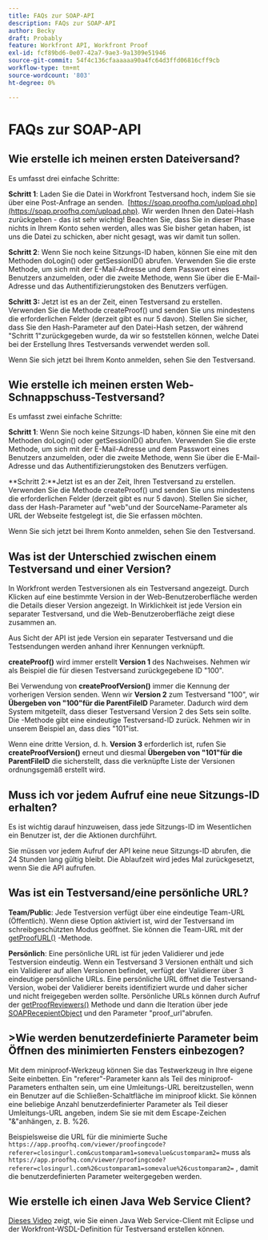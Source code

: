 ```yaml
---
title: FAQs zur SOAP-API
description: FAQs zur SOAP-API
author: Becky
draft: Probably
feature: Workfront API, Workfront Proof
exl-id: fcf89bd6-0e07-42a7-9ae3-9a1309e51946
source-git-commit: 54f4c136cfaaaaaa90a4fc64d3ffd06816cff9cb
workflow-type: tm+mt
source-wordcount: '803'
ht-degree: 0%

---
```


# FAQs zur SOAP-API

## Wie erstelle ich meinen ersten Dateiversand?

Es umfasst drei einfache Schritte:

**Schritt 1**: Laden Sie die Datei in Workfront Testversand hoch, indem Sie sie über eine Post-Anfrage an senden.  [https://soap.proofhq.com/upload.php](https://soap.proofhq.com/upload.php). Wir werden Ihnen den Datei-Hash zurückgeben - das ist sehr wichtig! Beachten Sie, dass Sie in dieser Phase nichts in Ihrem Konto sehen werden, alles was Sie bisher getan haben, ist uns die Datei zu schicken, aber nicht gesagt, was wir damit tun sollen.

**Schritt 2**: Wenn Sie noch keine Sitzungs-ID haben, können Sie eine mit den Methoden doLogin() oder getSessionID() abrufen. Verwenden Sie die erste Methode, um sich mit der E-Mail-Adresse und dem Passwort eines Benutzers anzumelden, oder die zweite Methode, wenn Sie über die E-Mail-Adresse und das Authentifizierungstoken des Benutzers verfügen.

**Schritt 3:** Jetzt ist es an der Zeit, einen Testversand zu erstellen. Verwenden Sie die Methode createProof() und senden Sie uns mindestens die erforderlichen Felder (derzeit gibt es nur 5 davon). Stellen Sie sicher, dass Sie den Hash-Parameter auf den Datei-Hash setzen, der während &quot;Schritt 1&quot;zurückgegeben wurde, da wir so feststellen können, welche Datei bei der Erstellung Ihres Testversands verwendet werden soll.

Wenn Sie sich jetzt bei Ihrem Konto anmelden, sehen Sie den Testversand.

## Wie erstelle ich meinen ersten Web-Schnappschuss-Testversand?

Es umfasst zwei einfache Schritte:

**Schritt 1**: Wenn Sie noch keine Sitzungs-ID haben, können Sie eine mit den Methoden doLogin() oder getSessionID() abrufen. Verwenden Sie die erste Methode, um sich mit der E-Mail-Adresse und dem Passwort eines Benutzers anzumelden, oder die zweite Methode, wenn Sie über die E-Mail-Adresse und das Authentifizierungstoken des Benutzers verfügen.

**Schritt 2:**Jetzt ist es an der Zeit, Ihren Testversand zu erstellen. Verwenden Sie die Methode createProof() und senden Sie uns mindestens die erforderlichen Felder (derzeit gibt es nur 5 davon). Stellen Sie sicher, dass der Hash-Parameter auf &quot;web&quot;und der SourceName-Parameter als URL der Webseite festgelegt ist, die Sie erfassen möchten.

Wenn Sie sich jetzt bei Ihrem Konto anmelden, sehen Sie den Testversand.

## Was ist der Unterschied zwischen einem Testversand und einer Version?

In Workfront werden Testversionen als ein Testversand angezeigt. Durch Klicken auf eine bestimmte Version in der Web-Benutzeroberfläche werden die Details dieser Version angezeigt. In Wirklichkeit ist jede Version ein separater Testversand, und die Web-Benutzeroberfläche zeigt diese zusammen an.

Aus Sicht der API ist jede Version ein separater Testversand und die Testsendungen werden anhand ihrer Kennungen verknüpft.

**createProof()** wird immer erstellt **Version 1** des Nachweises. Nehmen wir als Beispiel die für diesen Testversand zurückgegebene ID &quot;100&quot;.

Bei Verwendung von **createProofVersion()** immer die Kennung der vorherigen Version senden. Wenn wir **Version 2** zum Testversand &quot;100&quot;, wir **Übergeben von &quot;100&quot;für die ParentFileID** Parameter. Dadurch wird dem System mitgeteilt, dass dieser Testversand Version 2 des Sets sein sollte. Die -Methode gibt eine eindeutige Testversand-ID zurück. Nehmen wir in unserem Beispiel an, dass dies &quot;101&quot;ist.

Wenn eine dritte Version, d. h. **Version 3** erforderlich ist, rufen Sie **createProofVersion()** erneut und diesmal **Übergeben von &quot;101&quot;für die ParentFileID** die sicherstellt, dass die verknüpfte Liste der Versionen ordnungsgemäß erstellt wird.

## Muss ich vor jedem Aufruf eine neue Sitzungs-ID erhalten?

Es ist wichtig darauf hinzuweisen, dass jede Sitzungs-ID im Wesentlichen ein Benutzer ist, der die Aktionen durchführt. 

Sie müssen vor jedem Aufruf der API keine neue Sitzungs-ID abrufen, die 24 Stunden lang gültig bleibt. Die Ablaufzeit wird jedes Mal zurückgesetzt, wenn Sie die API aufrufen.

## Was ist ein Testversand/eine persönliche URL?

**Team/Public**: Jede Testversion verfügt über eine eindeutige Team-URL (Öffentlich). Wenn diese Option aktiviert ist, wird der Testversand im schreibgeschützten Modus geöffnet. Sie können die Team-URL mit der [getProofURL()](http://api.proofhq.com/home/proofs/getproofurl) -Methode.

**Persönlich**: Eine persönliche URL ist für jeden Validierer und jede Testversion eindeutig. Wenn ein Testversand 3 Versionen enthält und sich ein Validierer auf allen Versionen befindet, verfügt der Validierer über 3 eindeutige persönliche URLs. Eine persönliche URL öffnet die Testversand-Version, wobei der Validierer bereits identifiziert wurde und daher sicher und nicht freigegeben werden sollte. Persönliche URLs können durch Aufruf der [getProofReviewers()](http://api.proofhq.com/home/proofs/getproofreviewers) Methode und dann die Iteration über jede  [SOAPRecepientObject](http://api.proofhq.com/home/objects/soaprecipientobject) und den Parameter &quot;proof_url&quot;abrufen.

## >Wie werden benutzerdefinierte Parameter beim Öffnen des minimierten Fensters einbezogen?

Mit dem miniproof-Werkzeug können Sie das Testwerkzeug in Ihre eigene Seite einbetten. Ein &quot;referer&quot;-Parameter kann als Teil des miniproof-Parameters enthalten sein, um eine Umleitungs-URL bereitzustellen, wenn ein Benutzer auf die Schließen-Schaltfläche im miniproof klickt. Sie können eine beliebige Anzahl benutzerdefinierter Parameter als Teil dieser Umleitungs-URL angeben, indem Sie sie mit dem Escape-Zeichen &quot;&amp;&quot;anhängen, z. B. %26.

Beispielsweise die URL für die minimierte Suche
`https://app.proofhq.com/viewer/proofingcode?referer=closingurl.com&customparam1=somevalue&customparam2=` muss als 
`https://app.proofhq.com/viewer/proofingcode?referer=closingurl.com%26customparam1=somevalue%26customparam2=` , damit die benutzerdefinierten Parameter weitergegeben werden.

## Wie erstelle ich einen Java Web Service Client?

[Dieses Video](http://screencast.com/t/xsSNrqs5b) zeigt, wie Sie einen Java Web Service-Client mit Eclipse und der Workfront-WSDL-Definition für Testversand erstellen können.
